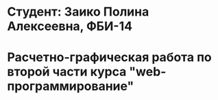 # Студент: Заико Полина Алексеевна, ФБИ-14

# Расчетно-графическая работа по второй части курса "web-программирование"
